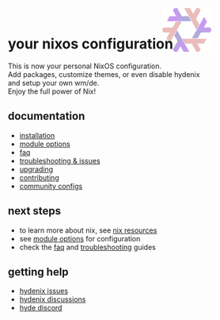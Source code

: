 <div align="left" style="margin: 0 10% 0 10%;">

<div align="right" style="margin: 0 -2% -75px 0;"><img width="100px" alt="NixOS" src="https://github.com/HyDE-Project/HyDE/blob/master/Source/assets/nixos.png?raw=true"/></div>

# your nixos configuration

This is now your personal NixOS configuration. <br>
Add packages, customize themes, or even disable hydenix and setup your own wm/de. <br>
Enjoy the full power of Nix! <br>

## documentation

- [installation](./docs/installation.md)
- [module options](./docs/options.md)
- [faq](./docs/faq.md)
- [troubleshooting & issues](./docs/troubleshooting.md)
- [upgrading](./docs/upgrading.md)
- [contributing](./docs/contributing.md)
- [community configs](./docs/community.md)

## next steps

- to learn more about nix, see [nix resources](./docs/faq.md#how-do-i-learn-more-about-nix)
- see [module options](./docs/options.md) for configuration
- check the [faq](./docs/faq.md) and [troubleshooting](./docs/troubleshooting.md) guides

## getting help

- [hydenix issues](https://github.com/richen604/hydenix/issues)
- [hydenix discussions](https://github.com/richen604/hydenix/discussions)
- [hyde discord](https://discord.gg/AYbJ9MJez7)

</div>
